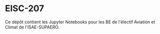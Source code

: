 # EISC-207

Ce dépôt contient les Jupyter Notebooks pour les BE de l'électif Aviation et Climat de l'ISAE-SUPAERO.
